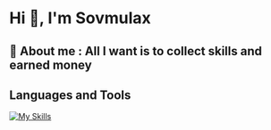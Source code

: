 # Hi 👀, I'm Sovmulax

## 💬 About me : All I want is to collect skills and earned money

## Languages and Tools

[![My Skills](https://skillicons.dev/icons?i=bootstrap,css,html,vue,materialui,js,nuxtjs,figma,xd,git,github,githubactions,nodejs,express,php,laravel,mongodb,firebase,mysql,sqlite,sequelize,androidstudio,flutter,dart,python,c,linux,vscode,linkedin,devto,discord,twitter,ai,docker,postman,stackoverflow&perline=12)][def]

[def]: https://skillicons.dev
